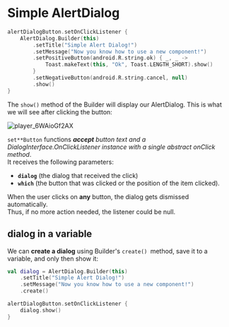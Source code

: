 # Simple AlertDialog

```kotlin
alertDialogButton.setOnClickListener {
    AlertDialog.Builder(this)
        .setTitle("Simple Alert Dialog!")
        .setMessage("Now you know how to use a new component!")
        .setPositiveButton(android.R.string.ok) { _, _ ->
            Toast.makeText(this, "Ok", Toast.LENGTH_SHORT).show()
        }
        .setNegativeButton(android.R.string.cancel, null)
        .show()
}
```
The `show()` method of the Builder will display our AlertDialog. This is what we will see after clicking the button:  

![player_6WAioGf2AX](https://user-images.githubusercontent.com/63263301/205080192-a0c08880-c60f-48e3-bdb5-0a291a70673d.png)


`set**Button` functions _**accept** button text and a DialogInterface.OnClickListener instance with a single abstract onClick method_.  
It receives the following parameters:  
- **`dialog`** (the dialog that received the click)  
- **`which`** (the button that was clicked or the position of the item clicked). 

When the user clicks on **any** button, the dialog gets dismissed automatically.  
Thus, if no more action needed, the listener could be null.  


## dialog in a variable
We can **create a dialog** using Builder's `create() `method, save it to a variable, and only then show it:  

```kotlin
val dialog = AlertDialog.Builder(this)
    .setTitle("Simple Alert Dialog!")
    .setMessage("Now you know how to use a new component!")
    .create()

alertDialogButton.setOnClickListener {
    dialog.show()
}
```
